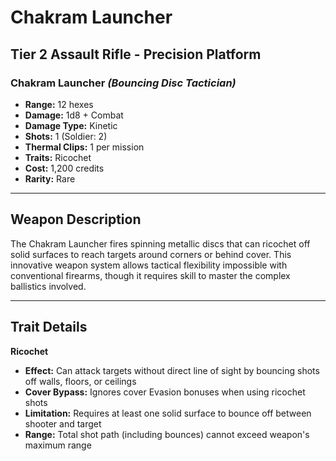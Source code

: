 # Chakram Launcher

## Tier 2 Assault Rifle - Precision Platform

### Chakram Launcher *(Bouncing Disc Tactician)*
- **Range:** 12 hexes
- **Damage:** 1d8 + Combat
- **Damage Type:** Kinetic
- **Shots:** 1 (Soldier: 2)
- **Thermal Clips:** 1 per mission
- **Traits:** Ricochet
- **Cost:** 1,200 credits
- **Rarity:** Rare

---

## Weapon Description

The Chakram Launcher fires spinning metallic discs that can ricochet off solid surfaces to reach targets around corners or behind cover. This innovative weapon system allows tactical flexibility impossible with conventional firearms, though it requires skill to master the complex ballistics involved.

---

## Trait Details

**Ricochet**
- **Effect:** Can attack targets without direct line of sight by bouncing shots off walls, floors, or ceilings
- **Cover Bypass:** Ignores cover Evasion bonuses when using ricochet shots
- **Limitation:** Requires at least one solid surface to bounce off between shooter and target
- **Range:** Total shot path (including bounces) cannot exceed weapon's maximum range